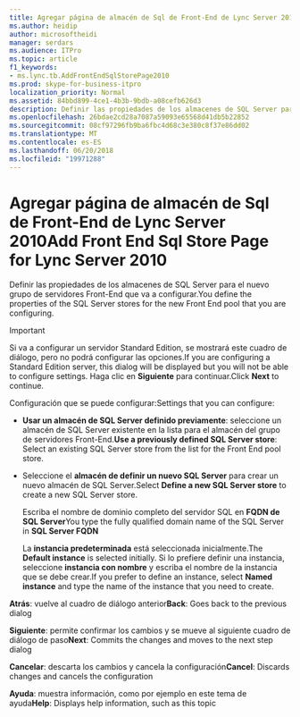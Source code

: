 ```yaml
---
title: Agregar página de almacén de Sql de Front-End de Lync Server 2010
ms.author: heidip
author: microsoftheidi
manager: serdars
ms.audience: ITPro
ms.topic: article
f1_keywords:
- ms.lync.tb.AddFrontEndSqlStorePage2010
ms.prod: skype-for-business-itpro
localization_priority: Normal
ms.assetid: 84bbd899-4ce1-4b3b-9bdb-a08cefb626d3
description: Definir las propiedades de los almacenes de SQL Server para el nuevo grupo de servidores Front-End que va a configurar.
ms.openlocfilehash: 26bdae2cd28a7087a59093e65568d41db5b22852
ms.sourcegitcommit: 08cf97296fb9ba6fbc4d68c3e380c8f37e86dd02
ms.translationtype: MT
ms.contentlocale: es-ES
ms.lasthandoff: 06/20/2018
ms.locfileid: "19971288"
---
```

# <a name="add-front-end-sql-store-page-for-lync-server-2010"></a><span data-ttu-id="8c421-103">Agregar página de almacén de Sql de Front-End de Lync Server 2010</span><span class="sxs-lookup"><span data-stu-id="8c421-103">Add Front End Sql Store Page for Lync Server 2010</span></span>
 
<span data-ttu-id="8c421-104">Definir las propiedades de los almacenes de SQL Server para el nuevo grupo de servidores Front-End que va a configurar.</span><span class="sxs-lookup"><span data-stu-id="8c421-104">You define the properties of the SQL Server stores for the new Front End pool that you are configuring.</span></span>
  
> [!IMPORTANT]
> <span data-ttu-id="8c421-105">Si va a configurar un servidor Standard Edition, se mostrará este cuadro de diálogo, pero no podrá configurar las opciones.</span><span class="sxs-lookup"><span data-stu-id="8c421-105">If you are configuring a Standard Edition server, this dialog will be displayed but you will not be able to configure settings.</span></span> <span data-ttu-id="8c421-106">Haga clic en **Siguiente** para continuar.</span><span class="sxs-lookup"><span data-stu-id="8c421-106">Click **Next** to continue.</span></span>
  
<span data-ttu-id="8c421-107">Configuración que se puede configurar:</span><span class="sxs-lookup"><span data-stu-id="8c421-107">Settings that you can configure:</span></span>
  
- <span data-ttu-id="8c421-108">**Usar un almacén de SQL Server definido previamente**: seleccione un almacén de SQL Server existente en la lista para el almacén del grupo de servidores Front-End.</span><span class="sxs-lookup"><span data-stu-id="8c421-108">**Use a previously defined SQL Server store**: Select an existing SQL Server store from the list for the Front End pool store.</span></span>
    
- <span data-ttu-id="8c421-109">Seleccione el **almacén de definir un nuevo SQL Server** para crear un nuevo almacén de SQL Server.</span><span class="sxs-lookup"><span data-stu-id="8c421-109">Select **Define a new SQL Server store** to create a new SQL Server store.</span></span>
    
    <span data-ttu-id="8c421-110">Escriba el nombre de dominio completo del servidor SQL en **FQDN de SQL Server**</span><span class="sxs-lookup"><span data-stu-id="8c421-110">You type the fully qualified domain name of the SQL Server in **SQL Server FQDN**</span></span>
    
    <span data-ttu-id="8c421-111">La **instancia predeterminada** está seleccionada inicialmente.</span><span class="sxs-lookup"><span data-stu-id="8c421-111">The **Default instance** is selected initially.</span></span> <span data-ttu-id="8c421-112">Si lo prefiere definir una instancia, seleccione **instancia con nombre** y escriba el nombre de la instancia que se debe crear.</span><span class="sxs-lookup"><span data-stu-id="8c421-112">If you prefer to define an instance, select **Named instance** and type the name of the instance that you need to create.</span></span>
    
 <span data-ttu-id="8c421-113">**Atrás**: vuelve al cuadro de diálogo anterior</span><span class="sxs-lookup"><span data-stu-id="8c421-113">**Back**: Goes back to the previous dialog</span></span>
  
 <span data-ttu-id="8c421-114">**Siguiente**: permite confirmar los cambios y se mueve al siguiente cuadro de diálogo de paso</span><span class="sxs-lookup"><span data-stu-id="8c421-114">**Next**: Commits the changes and moves to the next step dialog</span></span>
  
 <span data-ttu-id="8c421-115">**Cancelar**: descarta los cambios y cancela la configuración</span><span class="sxs-lookup"><span data-stu-id="8c421-115">**Cancel**: Discards changes and cancels the configuration</span></span>
  
 <span data-ttu-id="8c421-116">**Ayuda**: muestra información, como por ejemplo en este tema de ayuda</span><span class="sxs-lookup"><span data-stu-id="8c421-116">**Help**: Displays help information, such as this topic</span></span>
  

